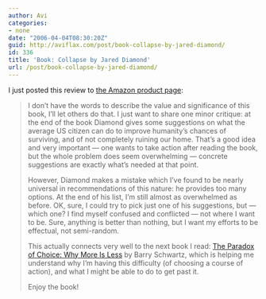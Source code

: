 ```yaml
---
author: Avi
categories:
- none
date: "2006-04-04T08:30:20Z"
guid: http://aviflax.com/post/book-collapse-by-jared-diamond/
id: 336
title: 'Book: Collapse by Jared Diamond'
url: /post/book-collapse-by-jared-diamond/
---
```

I just posted this review to [the Amazon product page](http://www.amazon.com/gp/product/0143036556):

> I don&#8217;t have the words to describe the value and significance of this book, I&#8217;ll let others do that. I just want to share one minor critique: at the end of the book Diamond gives some suggestions on what the average US citizen can do to improve humanity&#8217;s chances of surviving, and of not completely ruining our home. That&#8217;s a good idea and very important &#8212; one wants to take action after reading the book, but the whole problem does seem overwhelming &#8212; concrete suggestions are exactly what&#8217;s needed at that point.
> 
> However, Diamond makes a mistake which I&#8217;ve found to be nearly universal in recommendations of this nature: he provides too many options. At the end of his list, I&#8217;m still almost as overwhelmed as before. OK, sure, I could try to pick just one of his suggestions, but &#8212; which one? I find myself confused and conflicted &#8212; not where I want to be. Sure, anything is better than nothing, but I want my efforts to be effectual, not semi-random.
> 
> This actually connects very well to the next book I read: [The Paradox of Choice: Why More Is Less](http://www.amazon.com/gp/product/0060005688) by Barry Schwartz, which is helping me understand why I&#8217;m having this difficulty (of choosing a course of action), and what I might be able to do to get past it.
> 
> Enjoy the book!